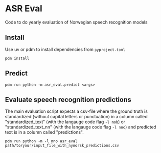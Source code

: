 # ASR Eval

Code to do yearly evaluation of Norwegian speech recognition models

## Install

Use uv or pdm to install dependencies from `pyproject.toml`

```shell
pdm install
```

## Predict

``` shell
pdm run python -m asr_eval.predict <args>
```

## Evaluate speech recognition predictions

The main evaluation script expects a csv-file where the ground truth is standardized (without capital letters or punctuation) in a column called "standardized_text" (with the langauge code flag  `-l nob`) or "standardized_text_nn" (with the langauge code flag `-l nno`) and predicted text is in a column called "predictions".

``` shell
pdm run python -m -l nno asr_eval path/to/your/input_file_with_nynorsk_predictions.csv
```
